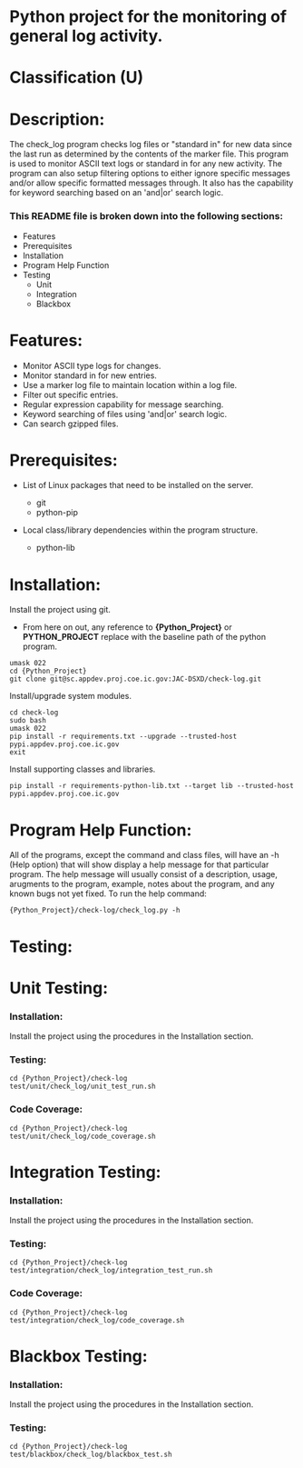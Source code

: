 # Python project for the monitoring of general log activity.
# Classification (U)

# Description:
  The check_log program checks log files or "standard in" for new data since the last run as determined by the contents of the marker file.  This program is used to monitor ASCII text logs or standard in for any new activity.  The program can also setup filtering options to either ignore specific messages and/or allow specific formatted messages through.  It also has the capability for keyword searching based on an 'and|or' search logic.

###  This README file is broken down into the following sections:
  * Features
  * Prerequisites
  * Installation
  * Program Help Function
  * Testing
    - Unit
    - Integration
    - Blackbox


# Features:
  * Monitor ASCII type logs for changes.
  * Monitor standard in for new entries.
  * Use a marker log file to maintain location within a log file.
  * Filter out specific entries.
  * Regular expression capability for message searching.
  * Keyword searching of files using 'and|or' search logic.
  * Can search gzipped files.


# Prerequisites:

  * List of Linux packages that need to be installed on the server.
    - git
    - python-pip

  * Local class/library dependencies within the program structure.
    - python-lib


# Installation:

Install the project using git.
  * From here on out, any reference to **{Python_Project}** or **PYTHON_PROJECT** replace with the baseline path of the python program.

```
umask 022
cd {Python_Project}
git clone git@sc.appdev.proj.coe.ic.gov:JAC-DSXD/check-log.git
```

Install/upgrade system modules.

```
cd check-log
sudo bash
umask 022
pip install -r requirements.txt --upgrade --trusted-host pypi.appdev.proj.coe.ic.gov
exit
```

Install supporting classes and libraries.

```
pip install -r requirements-python-lib.txt --target lib --trusted-host pypi.appdev.proj.coe.ic.gov
```


# Program Help Function:

  All of the programs, except the command and class files, will have an -h (Help option) that will show display a help message for that particular program.  The help message will usually consist of a description, usage, arugments to the program, example, notes about the program, and any known bugs not yet fixed.  To run the help command:

```
{Python_Project}/check-log/check_log.py -h
```


# Testing:

# Unit Testing:

### Installation:

Install the project using the procedures in the Installation section.

### Testing:

```
cd {Python_Project}/check-log
test/unit/check_log/unit_test_run.sh
```

### Code Coverage:

```
cd {Python_Project}/check-log
test/unit/check_log/code_coverage.sh
```


# Integration Testing:

### Installation:

Install the project using the procedures in the Installation section.

### Testing:

```
cd {Python_Project}/check-log
test/integration/check_log/integration_test_run.sh
```

### Code Coverage:

```
cd {Python_Project}/check-log
test/integration/check_log/code_coverage.sh
```


# Blackbox Testing:

### Installation:

Install the project using the procedures in the Installation section.

### Testing:  

```
cd {Python_Project}/check-log
test/blackbox/check_log/blackbox_test.sh
```

